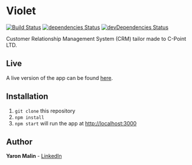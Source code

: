 # Violet 
[![Build Status](https://travis-ci.org/yaron1m/violet.svg?branch=master)](https://travis-ci.org/yaron1m/violet?branch=master)
[![dependencies Status](https://david-dm.org/yaron1m/violet/status.svg?path=client)](https://david-dm.org/yaron1m/violet?path=client)
[![devDependencies Status](https://david-dm.org/yaron1m/violet/dev-status.svg?path=client)](https://david-dm.org/yaron1m/violet?path=client&type=dev)

Customer Relationship Management System (CRM) tailor made to C-Point LTD.

## Live
A live version of the app can be found [here](https://violet.c-point.co.il/).

## Installation
1. `git clone` this repository
2. `npm install`
3. `npm start` will run the app at [http://localhost:3000](http://localhost:3000)

## Author
**Yaron Malin** - [LinkedIn](https://www.linkedin.com/in/yaron-malin/)
